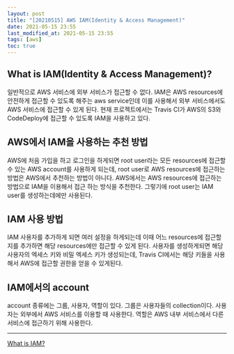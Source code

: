 ```yaml
---
layout: post
title: "[20210515] AWS IAM(Identity & Access Management)"
date: 2021-05-15 23:55
last_modified_at: 2021-05-15 23:55
tags: [aws]
toc: true
---
```


## What is IAM(Identity & Access Management)?

일반적으로 AWS 서비스에 외부 서비스가 접근할 수 없다. IAM은 AWS resources에 안전하게 접근할 수 있도록 해주는 aws service인데 이를 사용해서 외부 서비스에서도 AWS 서비스에 접근할 수 있게 된다. 현재 프로젝트에서는 Travis CI가 AWS의 S3와 CodeDeploy에 접근할 수 있도록 IAM을 사용하고 있다.

## AWS에서 IAM을 사용하는 추천 방법

AWS에 처음 가입을 하고 로그인을 하게되면 root user라는 모든 resources에 접근할 수 있는 AWS account를 사용하게 되는데, root user로 AWS resources에 접근하는 방법은 AWS에서 추천하는 방법이 아니다. AWS에서는 AWS resources에 접근하는 방법으로 IAM을 이용해서 접근 하는 방식을 추천한다. 그렇기에 root user는 IAM user를 생성하는데에만 사용된다.

## IAM 사용 방법

IAM 사용자를 추가하게 되면 여러 설정을 하게되는데 이때 어느 resources에 접근할지를 추가하면 해당 resources에만 접근할 수 있게 된다. 사용자를 생성하게되면 해당 사용자의 엑세스 키와 비밀 엑세스 키가 생성되는데, Travis CI에서는 해당 키들을 사용해서 AWS에 접근할 권한을 얻을 수 있게된다.

## IAM에서의 account

account 종류에는 그룹, 사용자, 역할이 있다. 그룹은 사용자들의 collection이다. 사용자는 외부에서 AWS 서비스를 이용할 때 사용한다. 역할은 AWS 내부 서비스에서 다른 서비스에 접근하기 위해 사용한다.

---

[What is IAM?](https://docs.aws.amazon.com/IAM/latest/UserGuide/introduction.html)
